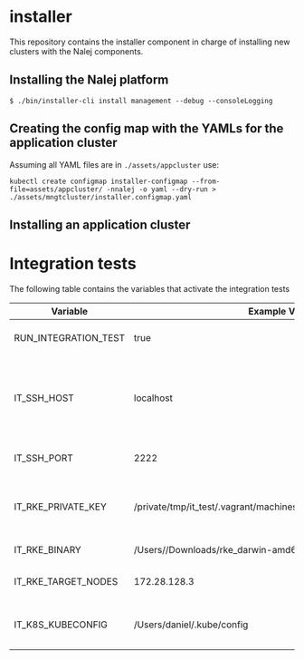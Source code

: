 # installer

This repository contains the installer component in charge of installing new clusters with the Nalej components.

## Installing the Nalej platform

```
$ ./bin/installer-cli install management --debug --consoleLogging
```

## Creating the config map with the YAMLs for the application cluster

Assuming all YAML files are in `./assets/appcluster` use:

```
kubectl create configmap installer-configmap --from-file=assets/appcluster/ -nnalej -o yaml --dry-run > ./assets/mngtcluster/installer.configmap.yaml
```

## Installing an application cluster

# Integration tests

The following table contains the variables that activate the integration tests

| Variable  | Example Value | Description |
| ------------- | ------------- |------------- |
| RUN_INTEGRATION_TEST  | true | Run integration tests |
| IT_SSH_HOST | localhost | Host where a docker sshd image is running for SCP/SSH commands. |
| IT_SSH_PORT | 2222 | Port of the sshd server. |
| IT_RKE_PRIVATE_KEY| /private/tmp/it_test/.vagrant/machines/default/virtualbox/private_key | Private Key of the target vagrant machine |
| IT_RKE_BINARY | /Users/<yourUser>/Downloads/rke_darwin-amd64 | Path of the RKE binary |
| IT_RKE_TARGET_NODES | 172.28.128.3 | List of nodes to be installed |
| IT_K8S_KUBECONFIG | /Users/daniel/.kube/config| KubeConfig for the minikube credentials |